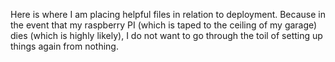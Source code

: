 Here is where I am placing helpful files in relation to deployment.
Because in the event that my raspberry PI (which is taped to the ceiling of my garage) dies (which is highly likely), I do not want to go through the toil of setting up things again from nothing.
